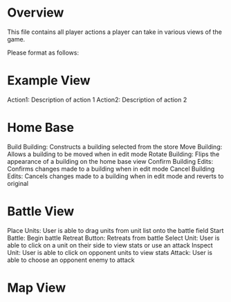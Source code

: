 # Overview
This file contains all player actions a player can take in various views of the game.

Please format as follows:

# Example View
Action1: Description of action 1
Action2: Description of action 2


# Home Base
Build Building: Constructs a building selected from the store
Move Building: Allows a building to be moved when in edit mode
Rotate Building: Flips the appearance of a building on the home base view
Confirm Building Edits: Confirms changes made to a building when in edit mode
Cancel Building Edits: Cancels changes made to a building when in edit mode and reverts to original


# Battle View
Place Units: User is able to drag units from unit list onto the battle field
Start Battle: Begin battle
Retreat Button: Retreats from battle
Select Unit: User is able to click on a unit on their side to view stats or use an attack
Inspect Unit: User is able to click on opponent units to view stats
Attack: User is able to choose an opponent enemy to attack


# Map View

